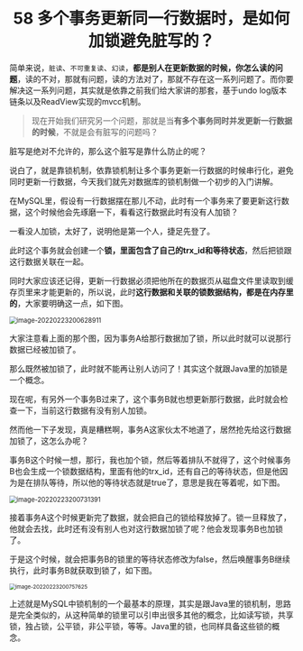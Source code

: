 <h1 align="center">58 多个事务更新同一行数据时，是如何加锁避免脏写的？</h1>



简单来说，`脏读`、`不可重复读`、`幻读`，**都是别人在更新数据的时候，你怎么读的问题**，读的不对，那就有问题，读的方法对了，那就不存在这一系列问题了。而你要解决这一系列问题，其实就是依靠之前我们给大家讲的那套，基于undo log版本链条以及ReadView实现的mvcc机制。

> 现在开始我们研究另一个问题，那就是当**有多个事务同时并发更新一行数据的时候**，不就是会有脏写的问题吗？

脏写是绝对不允许的，那么这个脏写是靠什么防止的呢？

说白了，就是靠锁机制，依靠锁机制让多个事务更新一行数据的时候串行化，避免同时更新一行数据，今天我们就先对数据库的锁机制做一个初步的入门讲解。

在MySQL里，假设有一行数据摆在那儿不动，此时有一个事务来了要更新这行数据，这个时候他会先琢磨一下，看看这行数据此时有没有人加锁？

一看没人加锁，太好了，说明他是第一个人，捷足先登了。

此时这个事务就会创建一个**锁，里面包含了自己的trx_id和等待状态**，然后把锁跟这行数据关联在一起。

同时大家应该还记得，更新一行数据必须把他所在的数据页从磁盘文件里读取到缓存页里来才能更新的，所以说，此时**这行数据和关联的锁数据结构，都是在内存里的**，大家要明确这一点，如下图。

<img src="https://studyimages.oss-cn-beijing.aliyuncs.com/img/mysql/34-63/202210201140997.png" alt="image-20220223200628911" style="zoom:80%;" />

大家注意看上面的那个图，因为事务A给那行数据加了锁，所以此时就可以说那行数据已经被加锁了。

那么既然被加锁了，此时就不能再让别人访问了！其实这个就跟Java里的加锁是一个概念。

现在呢，有另外一个事务B过来了，这个事务B就也想更新那行数据，此时就会检查一下，当前这行数据有没有别人加锁。

然而他一下子发现，真是糟糕啊，事务A这家伙太不地道了，居然抢先给这行数据加锁了，这怎么办呢？

事务B这个时候一想，那行，我也加个锁，然后等着排队不就得了，这个时候事务B也会生成一个锁数据结构，里面有他的trx_id，还有自己的等待状态，但是他因为是在排队等待，所以他的等待状态就是true了，意思是我在等着呢，如下图。

<img src="https://studyimages.oss-cn-beijing.aliyuncs.com/img/mysql/34-63/202210201140998.png" alt="image-20220223200731391" style="zoom:80%;" />

接着事务A这个时候更新完了数据，就会把自己的锁给释放掉了。锁一旦释放了，他就会去找，此时还有没有别人也对这行数据加锁了呢？他会发现事务B也加锁了。

于是这个时候，就会把事务B的锁里的等待状态修改为false，然后唤醒事务B继续执行，此时事务B就获取到锁了，如下图。

<img src="https://studyimages.oss-cn-beijing.aliyuncs.com/img/mysql/34-63/202210201140999.png" alt="image-20220223200757625" style="zoom:67%;" />

上述就是MySQL中锁机制的一个最基本的原理，其实是跟Java里的锁机制，思路是完全类似的，从这种简单的锁里可以引申出很多其他的概念，比如读写锁，共享锁，独占锁，公平锁，非公平锁，等等。Java里的锁，也同样具备这些锁的概念。
